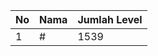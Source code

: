 | No | Nama            | Jumlah Level |
|----|-----------------|--------------|
| 1  | #    |    1539        |

